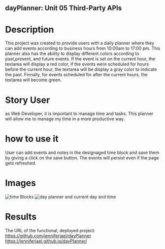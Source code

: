 ## dayPlanner: Unit 05 Third-Party APIs
# Description
This project was created to provide users with a daily planner where they can add events according to business hours from 10:00am to 17:00 pm. This planner also has the ability to display different colors according to past,present, and future events. If the event is set on the current hour, the textarea will display a red color, if the events were scheduled for hours before the current hour, the textarea will be display a gray color to indicate the past. Finnally, for events scheduled for after the current hours, the textarea will become green.

# Story User
as Web Developer, it is important to manage time and tasks. This planner will allow me to manage my time in a more productive way.

# how to use it
User can add events and notes in the designaged time block and save them by giving a click on the save button.
The events will persist even if the page gets refreshed.

# Images

<img src=“images/timeBlocks.png” alt='time Blocks' width=“50%” height=“50%“>
<img src=“images/title.png” alt='day planner and current day and time' width=“50%” height=“50%“>

 # Results
 The URL of the functional, deployed project: 
 <https://github.com/jenniferjael/dayPlanner> 
 <https://jenniferjael.github.io/dayPlanner/>

 


